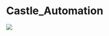 # Castle_Automation

![](https://github.com/IvarNilsson/rfid_arduino_alarm/blob/main/circuit_diagram.png)
